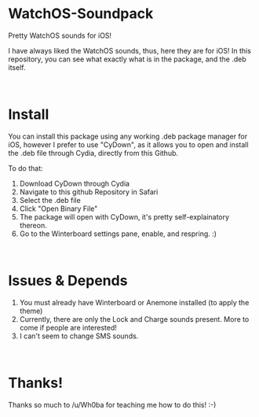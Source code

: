 # WatchOS-Soundpack

Pretty WatchOS sounds for iOS!


I have always liked the WatchOS sounds, thus, here they are for iOS!
In this repository, you can see what exactly what is in the package, and the .deb itself.

<br>


# Install

You can install this package using any working .deb package manager for iOS, however I prefer to use "CyDown", as it allows you to open and install the .deb file through Cydia, directly from this Github.

To do that: 
1) Download CyDown through Cydia
2) Navigate to this github Repository in Safari
3) Select the .deb file
4) Click "Open Binary File"
5) The package will open with CyDown, it's pretty self-explainatory thereon.
6) Go to the Winterboard settings pane, enable, and respring. :)


<br>

# Issues & Depends

1) You must already have Winterboard or Anemone installed (to apply the theme)
2) Currently, there are only the Lock and Charge sounds present. More to come if people are interested!
3) I can't seem to change SMS sounds.

<br>

# Thanks!

Thanks so much to /u/Wh0ba for teaching me how to do this! :-)

